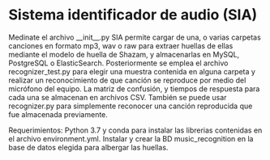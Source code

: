 # Sistema identificador de audio (SIA)

Medinate el archivo \_\_init\_\_.py SIA permite cargar de 
una, o varias carpetas canciones en formato mp3, wav 
o raw para extraer huellas de ellas mediante el modelo 
de huella de Shazam, y almacenarlas en MySQL, PostgreSQL
o ElasticSearch.
Posteriormente se emplea el archivo recognizer\_test.py 
para elegir una muestra contenida en alguna carpeta
y realizar un reconocimiento de que canción se 
reproduce por medio del micrófono del equipo.
La matriz de confusión, y tiempos de respuesta
para cada una se almacenan en archivos CSV.
También se puede usar recognizer.py para simplemente
reconocer una canción reproducida que fue almacenada previamente.

Requerimientos: Python 3.7 y conda para instalar las librerias contenidas en el archivo environment.yml. 
Instalar y crear la BD music\_recognition en la base de datos elegida para albergar las huellas.